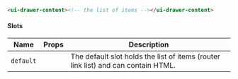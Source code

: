 ```html
<ui-drawer-content><!-- the list of items --></ui-drawer-content>
```

#### Slots

| Name      | Props | Description                                                                       |
| --------- | ----- | --------------------------------------------------------------------------------- |
| `default` |       | The default slot holds the list of items (router link list) and can contain HTML. |
